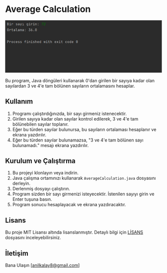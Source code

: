 # Average Calculation

![img](cift.png)

Bu program, Java döngüleri kullanarak 0'dan girilen bir sayıya kadar olan sayılardan 3 ve 4'e tam bölünen sayıların ortalamasını hesaplar.

## Kullanım

1. Programı çalıştırdığınızda, bir sayı girmeniz istenecektir.
2. Girilen sayıya kadar olan sayılar kontrol edilerek, 3 ve 4'e tam bölünebilen sayılar toplanır.
3. Eğer bu türden sayılar bulunursa, bu sayıların ortalaması hesaplanır ve ekrana yazdırılır.
4. Eğer bu türden sayılar bulunamazsa, "3 ve 4'e tam bölünen sayı bulunamadı." mesajı ekrana yazdırılır.

## Kurulum ve Çalıştırma

1. Bu projeyi klonlayın veya indirin.
2. Java çalışma ortamınızı kullanarak `AverageCalculation.java` dosyasını derleyin.
3. Derlenmiş dosyayı çalıştırın.
4. Program sizden bir sayı girmenizi isteyecektir. İstenilen sayıyı girin ve Enter tuşuna basın.
5. Program sonucu hesaplayacak ve ekrana yazdıracaktır.


## Lisans

Bu proje MIT Lisansı altında lisanslanmıştır. Detaylı bilgi için [LİSANS](LİSANS) dosyasını inceleyebilirsiniz.

## İletişim

Bana Ulaşın [anilkalay8@gmail.com]
